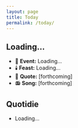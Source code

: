 ```yaml
---
layout: page
title: Today
permalink: /today/
---
```


<h2 id="current-date">Loading...</h2>

<ul>
<li>📆 <strong>Event:</strong> <span id="daily-event">Loading...</span></li>
<li>🕯️ <strong>Feast:</strong> <span id="feast-day">Loading...</span></li>
<li>📝 <strong>Quote:</strong> [forthcoming]</li>
<li>📻 <strong>Song:</strong> [forthcoming]</li>
</ul>

<h2>Quotidie</h2>
<ul id="quotidie-list">
  <li>Loading...</li>
</ul>

<script type="application/json" id="siteData">
{
  "dailyEvents": {{ site.data.daily_events | jsonify }},
  "feastDays": {{ site.data.feast_days | jsonify }},
  "quotidie": {{ site.data.quotidie | jsonify }},
  "currentlyReading": {{ site.books | where: "category", "Presently Reading" | first | jsonify }}
}
</script>

<script src="{{ '/assets/js/today.js' | relative_url }}"></script>
